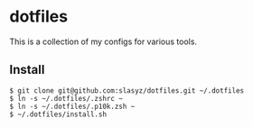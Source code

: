 # dotfiles

This is a collection of my configs for various tools.

## Install

```shell
$ git clone git@github.com:slasyz/dotfiles.git ~/.dotfiles
$ ln -s ~/.dotfiles/.zshrc ~
$ ln -s ~/.dotfiles/.p10k.zsh ~
$ ~/.dotfiles/install.sh
```
